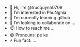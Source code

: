 - 👋 Hi, I’m @trucquynh0709
- 👀 I’m interested in PhuNghia
- 🌱 I’m currently learning github
- 💞️ I’m looking to collaborate on ...
- 📫 How to reach me ... 
- 😄 Pronouns: pe ke
- ⚡ Fun fact: ...

<!---
trucquynh0709/trucquynh0709 is a ✨ special ✨ repository because its `README.md` (this file) appears on your GitHub profile.
You can click the Preview link to take a look at your changes.
--->
